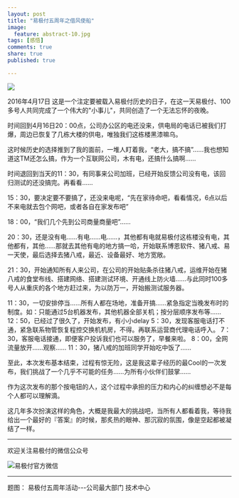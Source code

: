 ```yaml
---
layout: post
title: "易极付五周年之借风使船"
image:
  feature: abstract-10.jpg
tags: [感悟]
comments: true
share: true
published: true

---
```

![](http://pic.yupoo.com/peigen123_v/FJJd3I2E/medium.jpg)

2016年4月17日 这是一个注定要被载入易极付历史的日子，在这一天易极付、100多号人共同完成了一个伟大的"小事儿"，共同创造了一个无法忘怀的夜晚。

时间回到4月16日20：00点，公司办公区的电还没来，供电局的电话已被我们打爆，周边已恢复了几栋大楼的供电，唯独我们这栋楼黑漆嘛乌。

这时候历史的选择推到了我的面前，一堆人盯着我，“老大，搞不搞”……我也想知道这TM还怎么搞，作为一个互联网公司，木有电，还搞什么搞啊……

时间退回到当天的11：30，有同事来公司加班，已经开始反馈公司没有电，该回归测试的还没搞完。再看看……

15：30，要决定要不要搞了，还没来电呢，“先在家待命吧，看看情况，6点以后不来电就去包个网吧，或者各自在家发布吧”

18：00，“我们几个先到公司商量商量吧”……

20：30，还是没有电……有电……电……，其他都有电就易极付这栋楼没有电，其他都有，其他……那就去其他有电的地方搞一哈，开始联系博恩软件、猪八戒、易一天使，最后选择去猪八戒，最近、设备最好、地方宽敞。

21：30，开始通知所有人来公司，在公司的开始贴条杀往猪八戒，运维开始在猪八戒的食堂布线、搭建网络、搭建测试环境、开通线上防火墙……与此同时100多号人从重庆的各个地方赶过来，为以防万一，开始搬测试服务器。

11：30，一切安排停当……所有人都在场地，准备开搞……紧急指定当晚发布时的制度。如：只能通过5台机器发布，其他机器全部关机；按分层顺序发布等……
12：50，已经过了很久了，开始发布，有小小delay
5：30，发现客服电话打不通，紧急联系物管恢复程控交换机机房，不得。再联系运营商代理电话呼入。
7：30，客服电话接通，即便客户投诉我们也可以服务了，早餐来啦。
8：00，全网流量放开……观察……
11：30，猪八戒的加班同学开始吃中饭了……

至此，本次发布基本结束，过程有惊无险，这是我这辈子经历的最Cool的一次发布，我们挑战了一个几乎不可能的任务……为所有小伙伴们鼓掌……

作为这次发布的那个按电钮的人，这个过程中承担的压力和内心的纠缠想必不是每个人都可以理解滴。

这几年多次扮演这样的角色，大概是我最大的挑战吧，当所有人都看着我，等待我给出一个最好的『答案』的时候，那炙热的眼神、那沉寂的氛围，像是空起都被凝结了一样。





---
欢迎关注易极付的微信公众号

![易极付官方微信](http://pic.yupoo.com/peigen123_v/FJSxoWz4/medium.jpg)

---
题图： 易极付五周年活动---公司最大部门 技术中心

